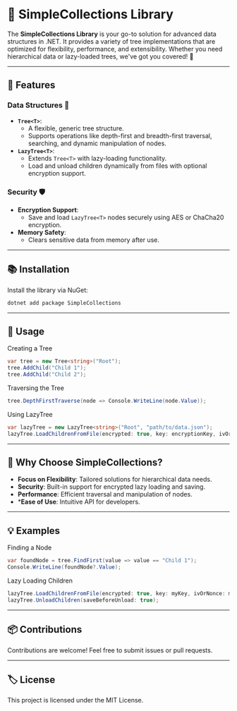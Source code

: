 ﻿# 🌳 SimpleCollections Library

The **SimpleCollections Library** is your go-to solution for advanced data structures in .NET. It provides a variety of tree implementations that are optimized for flexibility, performance, and extensibility. Whether you need hierarchical data or lazy-loaded trees, we've got you covered! 🚀

---

## 🚀 Features

### Data Structures 🌲
- **`Tree<T>`**:
  - A flexible, generic tree structure.
  - Supports operations like depth-first and breadth-first traversal, searching, and dynamic manipulation of nodes.
- **`LazyTree<T>`**:
  - Extends `Tree<T>` with lazy-loading functionality.
  - Load and unload children dynamically from files with optional encryption support.

### Security 🛡️
- **Encryption Support**:
  - Save and load `LazyTree<T>` nodes securely using AES or ChaCha20 encryption.
- **Memory Safety**:
  - Clears sensitive data from memory after use.

---

## 📚 Installation

Install the library via NuGet:

```bash
dotnet add package SimpleCollections
```

---

## 📝 Usage

Creating a Tree
```csharp
var tree = new Tree<string>("Root");
tree.AddChild("Child 1");
tree.AddChild("Child 2");
```

Traversing the Tree
```csharp
tree.DepthFirstTraverse(node => Console.WriteLine(node.Value));
```

Using LazyTree
```csharp
var lazyTree = new LazyTree<string>("Root", "path/to/data.json");
lazyTree.LoadChildrenFromFile(encrypted: true, key: encryptionKey, ivOrNonce: iv);
```

---

## 📌 Why Choose SimpleCollections?

- **Focus on Flexibility**: Tailored solutions for hierarchical data needs.
- **Security**: Built-in support for encrypted lazy loading and saving.
- **Performance**: Efficient traversal and manipulation of nodes.
- ***Ease of Use**: Intuitive API for developers.

---

## 💡 Examples

Finding a Node
```csharp
var foundNode = tree.FindFirst(value => value == "Child 1");
Console.WriteLine(foundNode?.Value);
```

Lazy Loading Children
```csharp
lazyTree.LoadChildrenFromFile(encrypted: true, key: myKey, ivOrNonce: myIv);
lazyTree.UnloadChildren(saveBeforeUnload: true);
```

---

## 📦 Contributions

Contributions are welcome! Feel free to submit issues or pull requests.

---

## 🏷️ License

This project is licensed under the MIT License.
